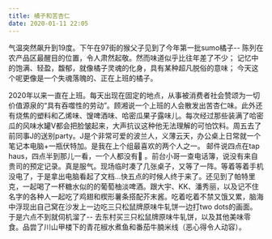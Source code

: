 ```yaml
---
title: 橘子和苦杏仁
date: 2020-01-11 22:05
---
```


气温突然飙升到19度。下午在97街的猴父子见到了今年第一批sumo橘子-- 陈列在农产品区最醒目的位置，令人肃然起敬。然而味道似乎比往年差了不少； 记忆中的饱满、轻盈，馥郁，就像橘子灵魂的化身，具有某种超凡脱俗的意味； 今天这个呢更像是一个失魂落魄的、正在上班的橘子。

2020年以来一直在上班。每天出现在固定的地点，从事被消费者社会赞颂为一切价值源泉的“具有吞噬性的劳动”。顾湘说一个上班的人会散发出苦杏仁味。此外还有烧焦的塑料和乙烯味、馊啤酒味、哈密瓜果子露味儿。每次经过那些装满了哈密瓜的风味水罐V都会把脸皱起来，大声抗议这种他无法理解的可怕饮料。周五去了前同事J的送别party。J是个非常可爱的波兰人，义薄云天，办公桌上日常就一个笔记本电脑+一瓶伏特加。是我在上个组最喜欢的两个人之一。 邮件说四点在tap haus，四点半到那儿一看，一个人都没有🙂 。前台小哥一查电话簿，说没有来自贵司的预定记录。真是服气。现场临时凑了几张桌子，又等了一阵。等着等着手机没电了，于是拿出电脑看起了文档...快五点的时候人终于来了。还见到了帕特里克，一起喝了一杯糖水似的的葡萄柚淡啤酒。跟大宇、KK、潘秀丽，以及记不住名字的各种人一起吃了鸡翅和楔形薯条搭配芥末酱。吃着吃着不禁又饿又累，脑海中浮现出自己窝在沙发上一边吃三只松鼠牌原味牛轧饼一边打two dots的画面。于是六点不到就伺机溜了-- 去东村买三只松鼠牌原味牛轧饼，以及其他美味零食。品尝了川山甲楼下的青花椒水煮鱼和番茄牛腩米线（恶心得令人动容）。




